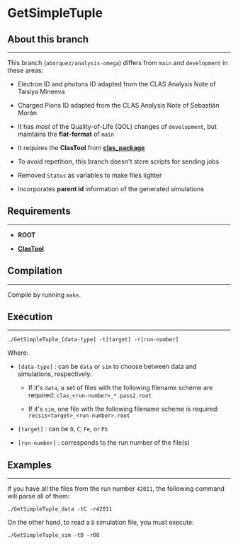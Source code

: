 GetSimpleTuple
==============

## About this branch
---

This branch (`aborquez/analysis-omega`) differs from `main` and `development` in these areas:

* Electron ID and photons ID adapted from the CLAS Analysis Note of Taisiya Mineeva

* Charged Pions ID adapted from the CLAS Analysis Note of Sebastián Morán

* It has *most* of the Quality-of-Life (QOL) changes of `development`, but maintains the **flat-format** of `main`

* It requires the **ClasTool** from [**clas_package**](http://github.com/utfsm-eg2-data-analysis/clas_package)

* To avoid repetition, this branch doesn't store scripts for sending jobs

* Removed `Status` as variables to make files lighter

* Incorporates **parent id** information of the generated simulations

## Requirements
---

* **ROOT**

* [**ClasTool**](http://github.com/utfsm-eg2-data-analysis/clas_package)

## Compilation
---
Compile by running `make`.

## Execution
---

```
./GetSimpleTuple_[data-type] -t[target] -r[run-number]
```

Where:

* `[data-type]`
  : can be `data` or `sim` to choose between data and simulations, respectively.

  * If it's `data`, a set of files with the following filename scheme are required: `clas_<run-number>_*.pass2.root`

  * If it's `sim`, one file with the following filename scheme is required: `recsis<target>_<run-number>.root`

* `[target]`
  : can be `D`, `C`, `Fe`, or `Pb`

* `[run-number]`
  : corresponds to the run number of the file(s)

## Examples
---

If you have all the files from the run number `42011`, the following command will parse all of them:

```
./GetSimpleTuple_data -tC -r42011
```

On the other hand, to read a `D` simulation file, you must execute:

```
./GetSimpleTuple_sim -tD -r00
```
